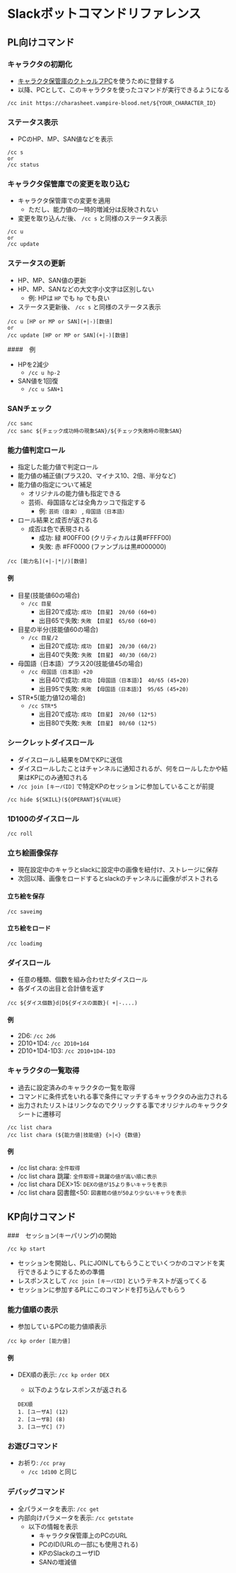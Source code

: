 # Slackボットコマンドリファレンス

## PL向けコマンド

### キャラクタの初期化

- [キャラクタ保管庫のクトゥルフPC](https://charasheet.vampire-blood.net/coc_pc_making.html)を使うために登録する
- 以降、PCとして、このキャラクタを使ったコマンドが実行できるようになる

```slack
/cc init https://charasheet.vampire-blood.net/${YOUR_CHARACTER_ID}
```

### ステータス表示

- PCのHP、MP、SAN値などを表示

```slack
/cc s
or
/cc status
```

### キャラクタ保管庫での変更を取り込む

- キャラクタ保管庫での変更を適用
  - ただし、能力値の一時的増減分は反映されない
- 変更を取り込んだ後、 `/cc s` と同様のステータス表示

```slack
/cc u
or
/cc update
```

### ステータスの更新

- HP、MP、SAN値の更新
- HP、MP、SANなどの大文字小文字は区別しない
  - 例: HPは `HP` でも `hp` でも良い
- ステータス更新後、 `/cc s` と同様のステータス表示

```slack
/cc u [HP or MP or SAN](+|-)[数値]
or
/cc update [HP or MP or SAN](+|-)[数値]
```

####　例

- HPを2減少
  - `/cc u hp-2`
- SAN値を1回復
  - `/cc u SAN+1`

### SANチェック

```slack
/cc sanc
/cc sanc ${チェック成功時の現象SAN}/${チェック失敗時の現象SAN}
```

### 能力値判定ロール

- 指定した能力値で判定ロール
- 能力値の補正値(プラス20、マイナス10、2倍、半分など)
- 能力値の指定について補足
  - オリジナルの能力値も指定できる
  - 芸術、母国語などは全角カッコで指定する
    - 例: `芸術（音楽）` , `母国語（日本語）`
- ロール結果と成否が返される
  - 成否は色で表現される
    - 成功: 緑 #00FF00 (クリティカルは黄#FFFF00)
    - 失敗: 赤 #FF0000 (ファンブルは黒#000000)

```slack
/cc [能力名](+|-|*|/)[数値]
```

#### 例

- 目星(技能値60の場合)
  - `/cc 目星`
    - 出目20で成功: `成功 【目星】 20/60 (60+0)`
    - 出目65で失敗: `失敗 【目星】 65/60 (60+0)`
- 目星の半分(技能値60の場合)
  - `/cc 目星/2`
    - 出目20で成功: `成功 【目星】 20/30 (60/2)`
    - 出目40で失敗: `失敗 【目星】 40/30 (60/2)`
- 母国語（日本語）プラス20(技能値45の場合)
  - `/cc 母国語（日本語）+20`
    - 出目40で成功: `成功 【母国語（日本語）】 40/65 (45+20)`
    - 出目95で失敗: `失敗 【母国語（日本語）】 95/65 (45+20)`
- STR*5(能力値12の場合)
  - `/cc STR*5`
    - 出目20で成功: `成功 【目星】 20/60 (12*5)`
    - 出目80で失敗: `失敗 【目星】 80/60 (12*5)`

### シークレットダイスロール

- ダイスロールし結果をDMでKPに送信
- ダイスロールしたことはチャンネルに通知されるが、何をロールしたかや結果はKPにのみ通知される
- `/cc join [キーパID]` で特定KPのセッションに参加していることが前提

```slack
/cc hide ${SKILL}(${OPERANT}${VALUE}
```

### 1D100のダイスロール

```slack
/cc roll
```

### 立ち絵画像保存

- 現在設定中のキャラとslackに設定中の画像を紐付け、ストレージに保存
- 次回以降、画像をロードするとslackのチャンネルに画像がポストされる

#### 立ち絵を保存

``` slack
/cc saveimg
```

#### 立ち絵をロード

``` slack
/cc loadimg
```

### ダイスロール

- 任意の種類、個数を組み合わせたダイスロール
- 各ダイスの出目と合計値を返す

```slack
/cc ${ダイス個数}d|D${ダイスの面数}( +|-....)
```

#### 例

- 2D6: `/cc 2d6`
- 2D10+1D4: `/cc 2D10+1d4`
- 2D10+1D4-1D3: `/cc 2D10+1D4-1D3`

### キャラクタの一覧取得

- 過去に設定済みのキャラクタの一覧を取得
- コマンドに条件式をいれる事で条件にマッチするキャラクタのみ出力される
- 出力されたリストはリンクなのでクリックする事でオリジナルのキャラクタシートに遷移可

``` slack
/cc list chara
/cc list chara (${能力値|技能値} {>|<} {数値}
```

#### 例
- /cc list chara: `全件取得`
- /cc list chara 跳躍: `全件取得＋跳躍の値が高い順に表示`
- /cc list chara DEX>15: `DEXの値が15より多いキャラを表示`
- /cc list chara 図書館<50: `図書館の値が50より少ないキャラを表示`


## KP向けコマンド

###　セッション(キーパリング)の開始

```Slack
/cc kp start
```

- セッションを開始し、PLにJOINしてもらうことでいくつかのコマンドを実行できるようにするための準備
- レスポンスとして `/cc join [キーパID]` というテキストが返ってくる
- セッションに参加するPLにこのコマンドを打ち込んでもらう

### 能力値順の表示

- 参加しているPCの能力値順表示

```slack
/cc kp order [能力値]
```

#### 例

- DEX順の表示: `/cc kp order DEX`
  - 以下のようなレスポンスが返される

  ```slack
  DEX順
  1. [ユーザA] (12)
  2. [ユーザB] (8)
  3. [ユーザC] (7)
  ```

### お遊びコマンド

- お祈り: `/cc pray`
  - `/cc 1d100` と同じ

### デバッグコマンド

- 全パラメータを表示: `/cc get`
- 内部向けパラメータを表示: `/cc getstate`
  - 以下の情報を表示
    - キャラクタ保管庫上のPCのURL
    - PCのID(URLの一部にも使用される)
    - KPのSlackのユーザID
    - SANの増減値
